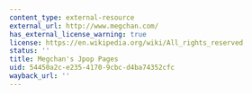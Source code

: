 ```yaml
---
content_type: external-resource
external_url: http://www.megchan.com/
has_external_license_warning: true
license: https://en.wikipedia.org/wiki/All_rights_reserved
status: ''
title: Megchan's Jpop Pages
uid: 54450a2c-e235-4170-9cbc-d4ba74352cfc
wayback_url: ''
---
```

